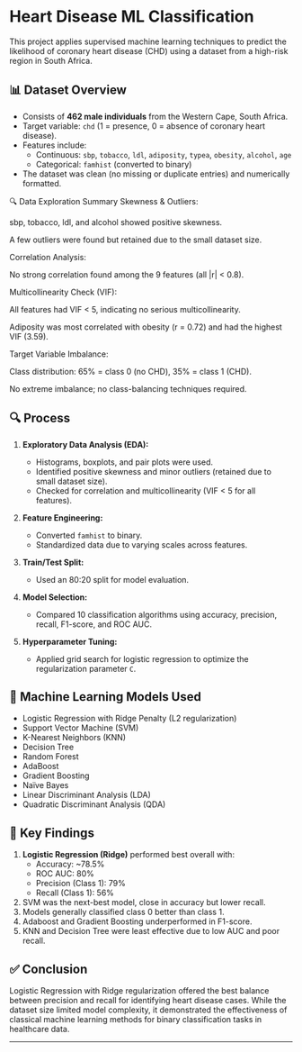 # Heart Disease ML Classification

This project applies supervised machine learning techniques to predict the likelihood of coronary heart disease (CHD) using a dataset from a high-risk region in South Africa.

## 📊 Dataset Overview

- Consists of **462 male individuals** from the Western Cape, South Africa.
- Target variable: `chd` (1 = presence, 0 = absence of coronary heart disease).
- Features include:
  - Continuous: `sbp`, `tobacco`, `ldl`, `adiposity`, `typea`, `obesity`, `alcohol`, `age`
  - Categorical: `famhist` (converted to binary)
- The dataset was clean (no missing or duplicate entries) and numerically formatted.

🔍 Data Exploration Summary
Skewness & Outliers:

sbp, tobacco, ldl, and alcohol showed positive skewness.

A few outliers were found but retained due to the small dataset size.

Correlation Analysis:

No strong correlation found among the 9 features (all |r| < 0.8).

Multicollinearity Check (VIF):

All features had VIF < 5, indicating no serious multicollinearity.

Adiposity was most correlated with obesity (r = 0.72) and had the highest VIF (3.59).

Target Variable Imbalance:

Class distribution: 65% = class 0 (no CHD), 35% = class 1 (CHD).

No extreme imbalance; no class-balancing techniques required.


## 🔍 Process

1. **Exploratory Data Analysis (EDA):**
   - Histograms, boxplots, and pair plots were used.
   - Identified positive skewness and minor outliers (retained due to small dataset size).
   - Checked for correlation and multicollinearity (VIF < 5 for all features).

2. **Feature Engineering:**
   - Converted `famhist` to binary.
   - Standardized data due to varying scales across features.

3. **Train/Test Split:**
   - Used an 80:20 split for model evaluation.

4. **Model Selection:**
   - Compared 10 classification algorithms using accuracy, precision, recall, F1-score, and ROC AUC.

5. **Hyperparameter Tuning:**
   - Applied grid search for logistic regression to optimize the regularization parameter `C`.

## 🤖 Machine Learning Models Used

- Logistic Regression with Ridge Penalty (L2 regularization)
- Support Vector Machine (SVM)
- K-Nearest Neighbors (KNN)
- Decision Tree
- Random Forest
- AdaBoost
- Gradient Boosting
- Naïve Bayes
- Linear Discriminant Analysis (LDA)
- Quadratic Discriminant Analysis (QDA)

## 🧠 Key Findings

1. **Logistic Regression (Ridge)** performed best overall with:
   - Accuracy: ~78.5%
   - ROC AUC: 80%
   - Precision (Class 1): 79%
   - Recall (Class 1): 56%
2. SVM was the next-best model, close in accuracy but lower recall.
3. Models generally classified class 0 better than class 1.
4. Adaboost and Gradient Boosting underperformed in F1-score.
5. KNN and Decision Tree were least effective due to low AUC and poor recall.

## ✅ Conclusion

Logistic Regression with Ridge regularization offered the best balance between precision and recall for identifying heart disease cases. While the dataset size limited model complexity, it demonstrated the effectiveness of classical machine learning methods for binary classification tasks in healthcare data.

---

